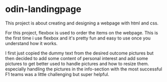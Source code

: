 # odin-landingpage

This project is about creating and designing a webpage with html and css.

For this project, flexbox is used to order the items on the webpage. This is the first time i use flexbox and it's pretty fun and easy to use once you understand how it works.

I first just copied the dummy text from the desired outcome pictures but then decided to add some content of personal interest and add some pictures to get better used to handle pictures and how to resize them.
especially handling the pictures in the info-section with the most successful F1 teams was a little challenging but super helpful.
